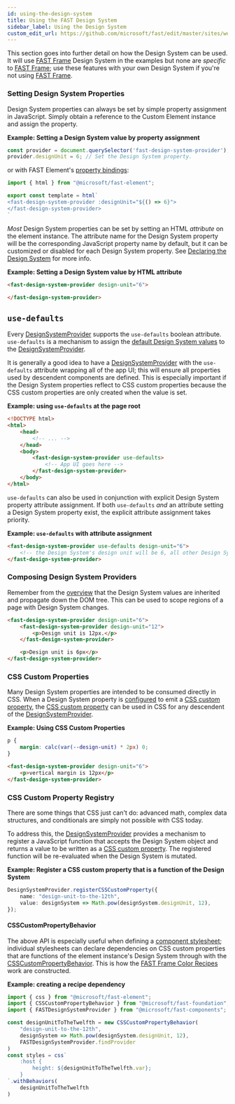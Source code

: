 ```yaml
---
id: using-the-design-system
title: Using the FAST Design System 
sidebar_label: Using the Design System
custom_edit_url: https://github.com/microsoft/fast/edit/master/sites/website/src/docs/design-systems/using-the-design-system.md
---
```


This section goes into further detail on how the Design System can be used. It will use [FAST Frame](/docs/design-systems/fast-frame) Design System in the examples but none are *specific* to [FAST Frame](/docs/design-systems/fast-frame); use these features with your own Design System if you're not using [FAST Frame](/docs/design-systems/fast-frame).

### Setting Design System Properties
Design System properties can always be set by simple property assignment in JavaScript. Simply obtain a reference to the Custom Element instance and assign the property.

**Example: Setting a Design System value by property assignment**
```ts
const provider = document.querySelector('fast-design-system-provider');
provider.designUnit = 6; // Set the Design System property.
```

or with FAST Element's [property bindings](/docs/fast-element/declaring-templates#properties):

```ts
import { html } from "@microsoft/fast-element";

export const template = html`
<fast-design-system-provider :designUnit="${() => 6}">
</fast-design-system-provider>
`
```

*Most* Design System properties can be set by setting an HTML *attribute* on the element instance. The attribute name for the Design System property will be the corresponding JavaScript property name by default, but it can be customized or disabled for each Design System property. See [Declaring the Design System](/docs/design-systems/creating-a-design-system#declaring-the-design-system) for more info.

**Example: Setting a Design System value by HTML attribute**
```html
<fast-design-system-provider design-unit="6">

</fast-design-system-provider>
```

## `use-defaults`
Every [DesignSystemProvider](/docs/api/fast-foundation.designsystemprovider) supports the `use-defaults` boolean attribute. `use-defaults` is a mechanism to assign the [default Design System values](/docs/design-systems/creating-a-design-system#default) to the [DesignSystemProvider](/docs/api/fast-foundation.designsystemprovider).

It is generally a good idea to have a [DesignSystemProvider](/docs/api/fast-foundation.designsystemprovider) with the `use-defaults` attribute wrapping all of the app UI; this will ensure all properties used by descendent components are defined. This is especially important if the Design System properties reflect to CSS custom properties because the CSS custom properties are only created when the value is set.

**Example: using `use-defaults` at the page root**
```html
<!DOCTYPE html>
<html>
    <head>
        <!-- ... -->
    </head>
    <body>
        <fast-design-system-provider use-defaults>
            <!-- App UI goes here -->
        </fast-design-system-provider>
    </body>
</html>
```

`use-defaults` can also be used in conjunction with explicit Design System property attribute assignment. If both `use-defaults` *and* an attribute setting a Design System property exist, the explicit attribute assignment takes priority.

**Example: `use-defaults` with attribute assignment**
```html
<fast-design-system-provider use-defaults design-unit="6">
    <!-- the Design System's design unit will be 6, all other Design System values will be initialized to their default -->
</fast-design-system-provider>
```

### Composing Design System Providers
Remember from the [overview](/docs/design-systems/overview#design-system-flow) that the Design System values are inherited and propagate  down the DOM tree. This can be used to scope regions of a page with Design System changes.

```html
<fast-design-system-provider design-unit="6">
    <fast-design-system-provider design-unit="12">
        <p>Design unit is 12px.</p>
    </fast-design-system-provider>

    <p>Design unit is 6px</p>
</fast-design-system-provider>
```

### CSS Custom Properties
Many Design System properties are intended to be consumed directly in CSS. When a Design System property is [configured](/docs/design-systems/creating-a-design-system#declaring-the-design-system) to emit a [CSS custom property](https://developer.mozilla.org/en-US/docs/Web/CSS/--*), the [CSS custom property](https://developer.mozilla.org/en-US/docs/Web/CSS/--*) can be used in CSS for any descendent of the [DesignSystemProvider](/docs/api/fast-foundation.designsystemprovider).

**Example: Using CSS Custom Properties**
```css
p {
    margin: calc(var(--design-unit) * 2px) 0;
}
```
```html
<fast-design-system-provider design-unit="6">
    <p>vertical margin is 12px</p>
</fast-design-system-provider>
```

### CSS Custom Property Registry
There are some things that CSS just can't do: advanced math, complex data structures, and conditionals are simply not possible with CSS today.

To address this, the [DesignSystemProvider](/docs/api/fast-foundation.designsystemprovider) provides a mechanism to register a JavaScript function that accepts the Design System object and returns a value to be written as a [CSS custom property](https://developer.mozilla.org/en-US/docs/Web/CSS/--*). The registered function will be re-evaluated when the Design System is mutated. 

**Example: Register a CSS custom property that is a function of the Design System**
```ts
DesignSystemProvider.registerCSSCustomProperty({
    name: "design-unit-to-the-12th",
    value: designSystem => Math.pow(designSystem.designUnit, 12),
});
```

#### CSSCustomPropertyBehavior
The above API is especially useful when defining a [component stylesheet](docs/fast-element/leveraging-css); individual stylesheets can declare dependencies on CSS custom properties that are functions of the element instance's Design System through with the [CSSCustomPropertyBehavior](/docs/api/fast-foundation.csscustompropertybehavior). This is how the [FAST Frame Color Recipes](/docs/design-systems/fast-frame#color-recipes) work are constructed.

**Example: creating a recipe dependency**
```ts
import { css } from "@microsoft/fast-element";
import { CSSCustomPropertyBehavior } from "@microsoft/fast-foundation";
import { FASTDesignSystemProvider } from "@microsoft/fast-components";

const designUnitToTheTwelfth = new CSSCustomPropertyBehavior(
    "design-unit-to-the-12th",
    designSystem => Math.pow(designSystem.designUnit, 12),
    FASTDesignSystemProvider.findProvider
)
const styles = css`
    :host {
        height: ${designUnitToTheTwelfth.var};
    }
`.withBehaviors(
    designUnitToTheTwelfth
)
```
